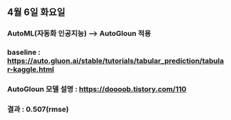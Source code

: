 ## 4월 6일 화요일 

### AutoML(자동화 인공지능) --> AutoGloun 적용

### baseline : https://auto.gluon.ai/stable/tutorials/tabular_prediction/tabular-kaggle.html

### AutoGloun 모델 설명 : https://doooob.tistory.com/110 

### 결과 : 0.507(rmse)
